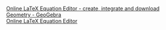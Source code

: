 <a href = "https://latex.codecogs.com/eqneditor/editor.php">Online LaTeX Equation Editor - create, integrate and download</a><br>
<a href = "https://www.geogebra.org/calculator">Geometry - GeoGebra</a><br>
<a href = "https://latexeditor.lagrida.com/">Online LaTeX Equation Editor</a><br>
